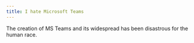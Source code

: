```yaml
---
title: I hate Microsoft Teams
---
```


The creation of MS Teams and its widespread has been disastrous for the human race.
